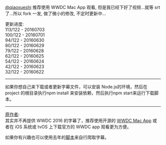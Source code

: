 [@qiaoxueshi](https://github.com/qiaoxueshi) 推荐使用 WWDC Mac App 观看, 但是我已经下好了视频...就等 srt 了...所以 fork 一发, 做了微小的修改, 不定时更新中...      
    
更新进度:   
113/122 - 20160703  
100/122 - 20160701  
94/122 - 20160630  
80/122 - 20160629  
79/122 - 20160628  
62/122 - 20160625  
54/122 - 20160624  
42/122 - 20160623   
32/122 - 20160622   
***
如果你想自己来下载或者更新字幕文件，可以安装 Node.js的环境，然后在 project 的根目录执行npm install 来安装依赖，然后执行npm start来运行下载脚本。
***
[原作者](https://github.com/qiaoxueshi):   
其实并不再提供 WWDC 2016 的字幕了，推荐使用开源的 [WWDC Mac App](https://github.com/insidegui/WWDC) 或者在 iOS 系统或 tvOS 上下载官方的 WWDC app 观看更为方便。

如果你有兴趣也可以使用去年的[脚本](https://github.com/qiaoxueshi/WWDC_2015_Video_Subtitle)来自行爬取字幕。
